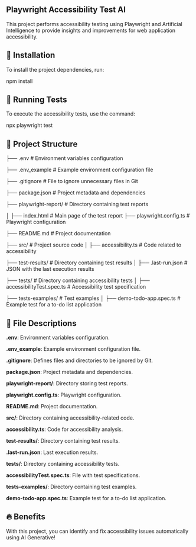 ## Playwright Accessibility Test AI

This project performs accessibility testing using Playwright and Artificial Intelligence to provide insights and improvements for web application accessibility.

## 📌 Installation

To install the project dependencies, run:

npm install

## 🚀 Running Tests

To execute the accessibility tests, use the command:

npx playwright test

## 📁 Project Structure

├── .env                 # Environment variables configuration

├── .env_example         # Example environment configuration file

├── .gitignore           # File to ignore unnecessary files in Git

├── package.json         # Project metadata and dependencies

├── playwright-report/   # Directory containing test reports

│   ├── index.html       # Main page of the test report
├── playwright.config.ts # Playwright configuration

├── README.md            # Project documentation

├── src/                 # Project source code
│   ├── accessibility.ts # Code related to accessibility

├── test-results/        # Directory containing test results
│   ├── .last-run.json   # JSON with the last execution results

├── tests/               # Directory containing accessibility tests
│   ├── accessibilityTest.spec.ts # Accessibility test specification

├── tests-examples/      # Test examples
│   ├── demo-todo-app.spec.ts # Example test for a to-do list application

## 📝 File Descriptions

**.env**: Environment variables configuration.

**.env_example**: Example environment configuration file.

**.gitignore**: Defines files and directories to be ignored by Git.

**package.json**: Project metadata and dependencies.

**playwright-report/**: Directory storing test reports.

**playwright.config.ts**: Playwright configuration.

**README.md**: Project documentation.

**src/**: Directory containing accessibility-related code.

**accessibility.ts**: Code for accessibility analysis.

**test-results/**: Directory containing test results.

**.last-run.json**: Last execution results.

**tests/**: Directory containing accessibility tests.

**accessibilityTest.spec.ts**: File with test specifications.

**tests-examples/**: Directory containing test examples.

**demo-todo-app.spec.ts**: Example test for a to-do list application.

## 🔥 Benefits

With this project, you can identify and fix accessibility issues automatically using AI Generative!